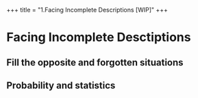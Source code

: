 +++
title = "1.Facing Incomplete Descriptions [WIP]"
+++

# Facing Incomplete Desctiptions

## Fill the opposite and forgotten situations

## Probability and statistics
